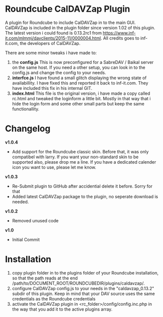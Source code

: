 # Roundcube CalDAVZap Plugin
A plugin for Roundcube to include CalDAVZap in to the main GUI. CalDAVZap is included in the plugin folder since version 1.02 of this plugin. The latest version i could found is 0.13.2rc1 from https://www.inf-it.com/mlmmj/davclients/2015-11/0000004.html. All credits goes to inf-it.com, the developers of CalDAVZap.

There are some minor tweaks i have made to: 
1. the **config.js** This is now preconfigured for a SabreDAV / Baikal server on the same host. If you need a other setup, you can look in to the config.js and change the config to your needs.
2. **interfce.js** I have found a small glitch displaying the wrong state of availabillity. I have fixed this and reported it back to inf-it.com. They have included this fix in his internal GIT.
3. **index.html** This file is the original version, i have made a copy called rc.html and tweaked the loginform a little bit. Mostly in that way that i hide the login form and some other small parts but keep the same functionallity.

# Changelog
**v1.0.4**
  - Add support for the Roundcube classic skin. Before that, it was only compatibel with larry. If you want your non-standard skin to be supported also, please drop me a line. If you have a dedicated calender icon you want to use, please let me know.

**v1.0.3**
  - Re-Submit plugin to GitHub after accidential delete it before. Sorry for that
  - Added latest CalDAVZap package to the plugin, no seperate download is needed.

**v1.0.2**
- Removed unused code

**v1.0**
- Initial Commit

# Installation
1. copy plugin folder in to the plugins folder of your Roundcube installation, so that the path reads at the end /path/to/DOCUMENT_ROOT/ROUNDCUBEDIR/plugins/caldavzap/.
2. configure CalDAVZap config.js to your needs in the "caldavzap_0.13.2" subdir of this plugin. Keep in mind that your DAV source uses the same credentials as the Roundcube credentials
3. activate the CalDAVZap plugin in <rc_folder>/config/config.inc.php in the way that you add it to the active plugins array.
